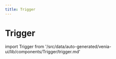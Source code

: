 ```yaml
---
title: Trigger
---
```


# Trigger

<!--
The reference doc content is generated automatically from the source code.
To update this section, update the doc blocks in the source code
-->

import Trigger from '/src/data/auto-generated/venia-ui/lib/components/Trigger/trigger.md'

<Trigger />
